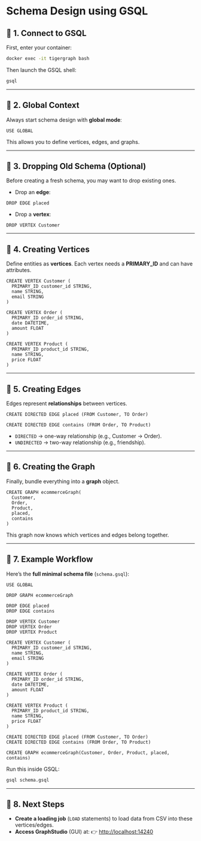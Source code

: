 # Schema Design using GSQL

## 🔹 1. Connect to GSQL

First, enter your container:

```bash
docker exec -it tigergraph bash
```

Then launch the GSQL shell:

```bash
gsql
```

---

## 🔹 2. Global Context

Always start schema design with **global mode**:

```gsql
USE GLOBAL
```

This allows you to define vertices, edges, and graphs.

---

## 🔹 3. Dropping Old Schema (Optional)

Before creating a fresh schema, you may want to drop existing ones.

- Drop an **edge**:

```gsql
DROP EDGE placed
```

- Drop a **vertex**:

```gsql
DROP VERTEX Customer
```

---

## 🔹 4. Creating Vertices

Define entities as **vertices**.
Each vertex needs a **PRIMARY_ID** and can have attributes.

```gsql
CREATE VERTEX Customer (
  PRIMARY_ID customer_id STRING,
  name STRING,
  email STRING
)

CREATE VERTEX Order (
  PRIMARY_ID order_id STRING,
  date DATETIME,
  amount FLOAT
)

CREATE VERTEX Product (
  PRIMARY_ID product_id STRING,
  name STRING,
  price FLOAT
)
```

---

## 🔹 5. Creating Edges

Edges represent **relationships** between vertices.

```gsql
CREATE DIRECTED EDGE placed (FROM Customer, TO Order)

CREATE DIRECTED EDGE contains (FROM Order, TO Product)
```

- `DIRECTED` → one-way relationship (e.g., Customer → Order).
- `UNDIRECTED` → two-way relationship (e.g., friendship).

---

## 🔹 6. Creating the Graph

Finally, bundle everything into a **graph** object.

```gsql
CREATE GRAPH ecommerceGraph(
  Customer,
  Order,
  Product,
  placed,
  contains
)
```

This graph now knows which vertices and edges belong together.

---

## 🔹 7. Example Workflow

Here’s the **full minimal schema file** (`schema.gsql`):

```gsql
USE GLOBAL

DROP GRAPH ecommerceGraph

DROP EDGE placed
DROP EDGE contains

DROP VERTEX Customer
DROP VERTEX Order
DROP VERTEX Product

CREATE VERTEX Customer (
  PRIMARY_ID customer_id STRING,
  name STRING,
  email STRING
)

CREATE VERTEX Order (
  PRIMARY_ID order_id STRING,
  date DATETIME,
  amount FLOAT
)

CREATE VERTEX Product (
  PRIMARY_ID product_id STRING,
  name STRING,
  price FLOAT
)

CREATE DIRECTED EDGE placed (FROM Customer, TO Order)
CREATE DIRECTED EDGE contains (FROM Order, TO Product)

CREATE GRAPH ecommerceGraph(Customer, Order, Product, placed, contains)
```

Run this inside GSQL:

```bash
gsql schema.gsql
```

---

## 🔹 8. Next Steps

- **Create a loading job** (`LOAD` statements) to load data from CSV into these vertices/edges.
- **Access GraphStudio** (GUI) at:
  👉 [http://localhost:14240](http://localhost:14240)
